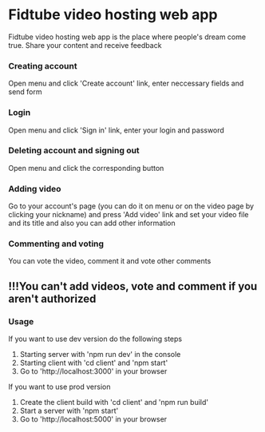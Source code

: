 # Fidtube video hosting web app
Fidtube video hosting web app is the place where people's dream come true. Share your content and receive feedback

### Creating account
Open menu and click 'Create account' link, enter neccessary fields and send form

### Login
Open menu and click 'Sign in' link, enter your login and password

### Deleting account and signing out
Open menu and click the corresponding button

### Adding video
Go to your account's page (you can do it on menu or on the video page by clicking your nickname) and press 'Add video' link and set your video file and its title and also you can add other information

### Commenting and voting 
You can vote the video, comment it and vote other comments

## !!!You can't add videos, vote and comment if you aren't authorized

### Usage

If you want to use dev version do the following steps

1. Starting server with 'npm run dev' in the console
2. Starting client with 'cd client' and 'npm start'
3. Go to 'http://localhost:3000' in your browser

If you want to use prod version

1. Create the client build with 'cd client' and 'npm run build'
2. Start a server with 'npm start'
3. Go to 'http://localhost:5000' in your browser
